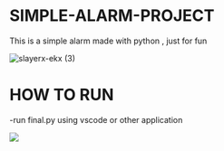 # SIMPLE-ALARM-PROJECT
This is a simple alarm made with python , just for fun

![slayerx-ekx (3)](https://github.com/slayerx-ekx/SIMPLE-ALARM-PROJECT/assets/155826497/14a751b3-6fab-4fa8-ac3c-6280bfc397ee)


# HOW TO RUN
-run final.py using vscode or other application

![](https://komarev.com/ghpvc/?username=slayerx-ekx)
